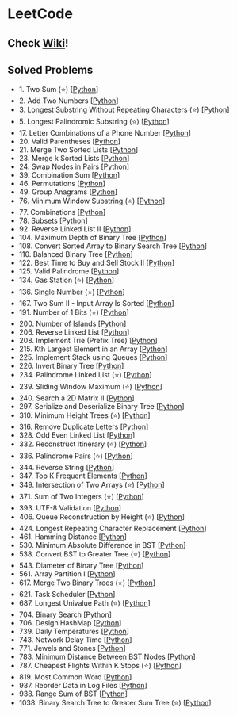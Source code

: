 # LeetCode

## Check [Wiki](https://github.com/JehunYoo/LeetCode/wiki)!

## Solved Problems

- 1&#46; Two Sum (⭐️) [[Python](two-sum.py)]
- 2&#46; Add Two Numbers [[Python](add-two-numbers.py)]
- 3&#46; Longest Substring Without Repeating Characters (⭐️) [[Python](longest-substring-without-repeating-characters.py)]
- 5&#46; Longest Palindromic Substring (⭐️) [[Python](longest-palindromic-substring.py)]
- 17&#46; Letter Combinations of a Phone Number [[Python](letter-combinations-of-a-phone-number.py)]
- 20&#46; Valid Parentheses [[Python](valid-parentheses.py)]
- 21&#46; Merge Two Sorted Lists [[Python](merge-two-sorted-lists.py)]
- 23&#46; Merge k Sorted Lists [[Python](merge-k-sorted-lists.py)]
- 24&#46; Swap Nodes in Pairs [[Python](swap-nodes-in-pairs.py)]
- 39&#46; Combination Sum [[Python](combination-sum.py)]
- 46&#46; Permutations [[Python](permutations.py)]
- 49&#46; Group Anagrams [[Python](group-anagrams.py)]
- 76&#46; Minimum Window Substring (⭐️) [[Python](minimum-window-substring.py)]
- 77&#46; Combinations [[Python](combinations.py)]
- 78&#46; Subsets [[Python](subsets.py)]
- 92&#46; Reverse Linked List II [[Python](reverse-linked-list-ii.py)]
- 104&#46; Maximum Depth of Binary Tree [[Python](maximum-depth-of-binary-tree.py)]
- 108&#46; Convert Sorted Array to Binary Search Tree [[Python](convert-sorted-array-to-binary-search-tree.py)]
- 110&#46; Balanced Binary Tree [[Python](balanced-binary-tree.py)]
- 122&#46; Best Time to Buy and Sell Stock II [[Python](best-time-to-buy-and-sell-stock-ii.py)]
- 125&#46; Valid Palindrome [[Python](valid-palindrome.py)]
- 134&#46; Gas Station (⭐️) [[Python](gas-station.py)]
- 136&#46; Single Number (⭐️) [[Python](single-number.py)]
- 167&#46; Two Sum II - Input Array Is Sorted [[Python](two-sum-ii-input-array-is-sorted.py)]
- 191&#46; Number of 1 Bits (⭐️) [[Python](number-of-1-bits.py)]
- 200&#46; Number of Islands [[Python](number-of-islands.py)]
- 206&#46; Reverse Linked List [[Python](reverse-linked-list.py)]
- 208&#46; Implement Trie (Prefix Tree) [[Python](implement-trie-prefix-tree.py)]
- 215&#46; Kth Largest Element in an Array [[Python](kth-largest-element-in-an-array.py)]
- 225&#46; Implement Stack using Queues [[Python](implement-stack-using-queues.py)]
- 226&#46; Invert Binary Tree [[Python](invert-binary-tree.py)]
- 234&#46; Palindrome Linked List (⭐️) [[Python](palindrome-linked-list.py)]
- 239&#46; Sliding Window Maximum (⭐️) [[Python](sliding-window-maximum.py)]
- 240&#46; Search a 2D Matrix II [[Python](search-a-2d-matrix-ii.py)]
- 297&#46; Serialize and Deserialize Binary Tree [[Python](serialize-and-deserialize-binary-tree.py)]
- 310&#46; Minimum Height Trees (⭐️) [[Python](minimum-height-trees.py)]
- 316&#46; Remove Duplicate Letters [[Python](remove-duplicate-letters.py)]
- 328&#46; Odd Even Linked List [[Python](odd-even-linked-list.py)]
- 332&#46; Reconstruct Itinerary (⭐️) [[Python](reconstruct-itinerary.py)]
- 336&#46; Palindrome Pairs (⭐️) [[Python](palindrome-pairs.py)]
- 344&#46; Reverse String [[Python](reverse-string.py)]
- 347&#46; Top K Frequent Elements [[Python](top-k-frequent-elements.py)]
- 349&#46; Intersection of Two Arrays (⭐️) [[Python](intersection-of-two-arrays.py)]
- 371&#46; Sum of Two Integers (⭐️) [[Python](sum-of-two-integers.py)]
- 393&#46; UTF-8 Validation [[Python](utf-8-validation.py)]
- 406&#46; Queue Reconstruction by Height (⭐️) [[Python](queue-reconstruction-by-height.py)]
- 424&#46; Longest Repeating Character Replacement [[Python](longest-repeating-character-replacement.py)]
- 461&#46; Hamming Distance [[Python](hamming-distance.py)]
- 530&#46; Minimum Absolute Difference in BST [[Python](minimum-absolute-difference-in-bst.py)]
- 538&#46; Convert BST to Greater Tree (⭐️) [[Python](convert-bst-to-greater-tree.py)]
- 543&#46; Diameter of Binary Tree [[Python](diameter-of-binary-tree.py)]
- 561&#46; Array Partition I [[Python](array-partition-i.py)]
- 617&#46; Merge Two Binary Trees (⭐️) [[Python](merge-two-binary-trees.py)]
- 621&#46; Task Scheduler [[Python](task-scheduler.py)]
- 687&#46; Longest Univalue Path (⭐️) [[Python](longest-univalue-path.py)]
- 704&#46; Binary Search [[Python](binary-search.py)]
- 706&#46; Design HashMap [[Python](design-hashmap.py)]
- 739&#46; Daily Temperatures [[Python](daily-temperatures.py)]
- 743&#46; Network Delay Time [[Python](network-delay-time.py)]
- 771&#46; Jewels and Stones [[Python](jewels-and-stones.py)]
- 783&#46; Minimum Distance Between BST Nodes [[Python](minimum-distance-between-bst-nodes.py)]
- 787&#46; Cheapest Flights Within K Stops (⭐️) [[Python](cheapest-flights-within-k-stops.py)]
- 819&#46; Most Common Word [[Python](most-common-word.py)]
- 937&#46; Reorder Data in Log Files [[Python](reorder-data-in-log-files.py)]
- 938&#46; Range Sum of BST [[Python](range-sum-of-bst.py)]
- 1038&#46; Binary Search Tree to Greater Sum Tree (⭐️) [[Python](binary-search-tree-to-greater-sum-tree.py)]